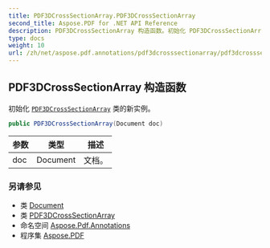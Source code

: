 ```yaml
---
title: PDF3DCrossSectionArray.PDF3DCrossSectionArray
second_title: Aspose.PDF for .NET API Reference
description: PDF3DCrossSectionArray 构造函数。初始化 PDF3DCrossSectionArray 类的新实例
type: docs
weight: 10
url: /zh/net/aspose.pdf.annotations/pdf3dcrosssectionarray/pdf3dcrosssectionarray/
---
```

## PDF3DCrossSectionArray 构造函数

初始化 [`PDF3DCrossSectionArray`](../) 类的新实例。

```csharp
public PDF3DCrossSectionArray(Document doc)
```

| 参数 | 类型 | 描述 |
| --- | --- | --- |
| doc | Document | 文档。 |

### 另请参见

* 类 [Document](../../../aspose.pdf/document/)
* 类 [PDF3DCrossSectionArray](../)
* 命名空间 [Aspose.Pdf.Annotations](../../../aspose.pdf.annotations/)
* 程序集 [Aspose.PDF](../../../)